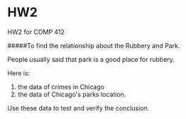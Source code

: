 # HW2
HW2 for COMP 412

#####To find the relationship about the Rubbery and Park.

People usually said that park is a good place for rubbery. 

Here is:
1. the data of crimes in Chicago
2. the data of Chicago's parks location.

Use these data to test and verify the conclusion.

